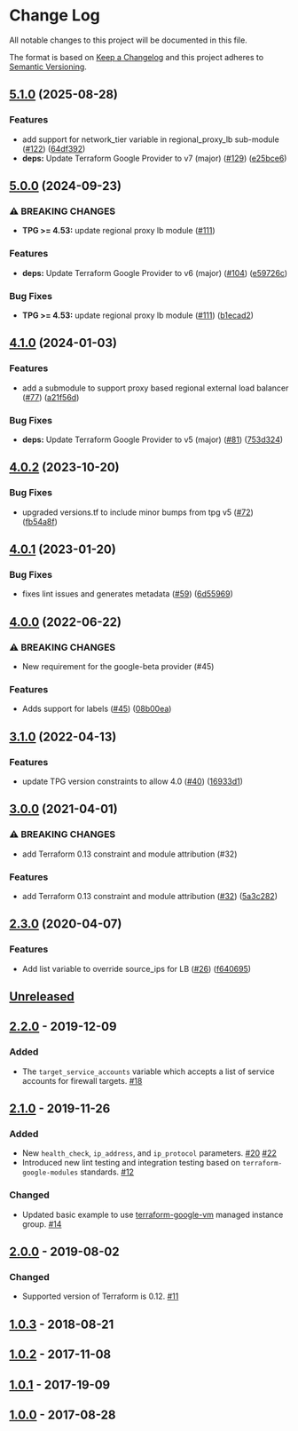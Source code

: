 # Change Log

All notable changes to this project will be documented in this file.

The format is based on [Keep a Changelog](http://keepachangelog.com/) and this
project adheres to [Semantic Versioning](http://semver.org/).

## [5.1.0](https://github.com/terraform-google-modules/terraform-google-lb/compare/v5.0.0...v5.1.0) (2025-08-28)


### Features

* add support for network_tier variable in regional_proxy_lb sub-module ([#122](https://github.com/terraform-google-modules/terraform-google-lb/issues/122)) ([64df392](https://github.com/terraform-google-modules/terraform-google-lb/commit/64df3929608aad2259689fc67300a6b30c13303a))
* **deps:** Update Terraform Google Provider to v7 (major) ([#129](https://github.com/terraform-google-modules/terraform-google-lb/issues/129)) ([e25bce6](https://github.com/terraform-google-modules/terraform-google-lb/commit/e25bce67856eb00ddcba7195f722cb42056e0277))

## [5.0.0](https://github.com/terraform-google-modules/terraform-google-lb/compare/v4.1.0...v5.0.0) (2024-09-23)


### ⚠ BREAKING CHANGES

* **TPG >= 4.53:** update regional proxy lb module ([#111](https://github.com/terraform-google-modules/terraform-google-lb/issues/111))

### Features

* **deps:** Update Terraform Google Provider to v6 (major) ([#104](https://github.com/terraform-google-modules/terraform-google-lb/issues/104)) ([e59726c](https://github.com/terraform-google-modules/terraform-google-lb/commit/e59726c80f6f905cd9a074ac3e90ce41ff0072af))


### Bug Fixes

* **TPG >= 4.53:** update regional proxy lb module ([#111](https://github.com/terraform-google-modules/terraform-google-lb/issues/111)) ([b1ecad2](https://github.com/terraform-google-modules/terraform-google-lb/commit/b1ecad22a39889db4a3c6ac81a0a7748d30f1357))

## [4.1.0](https://github.com/terraform-google-modules/terraform-google-lb/compare/v4.0.2...v4.1.0) (2024-01-03)


### Features

* add a submodule to support proxy based regional external load balancer ([#77](https://github.com/terraform-google-modules/terraform-google-lb/issues/77)) ([a21f56d](https://github.com/terraform-google-modules/terraform-google-lb/commit/a21f56de7e0776256aa6d1bbececc1aeaff6696b))


### Bug Fixes

* **deps:** Update Terraform Google Provider to v5 (major) ([#81](https://github.com/terraform-google-modules/terraform-google-lb/issues/81)) ([753d324](https://github.com/terraform-google-modules/terraform-google-lb/commit/753d324c11a44950db975bcb539c647472d5ccbe))

## [4.0.2](https://github.com/terraform-google-modules/terraform-google-lb/compare/v4.0.1...v4.0.2) (2023-10-20)


### Bug Fixes

* upgraded versions.tf to include minor bumps from tpg v5 ([#72](https://github.com/terraform-google-modules/terraform-google-lb/issues/72)) ([fb54a8f](https://github.com/terraform-google-modules/terraform-google-lb/commit/fb54a8f99968ab589c4b033a3b0be1d7b47ba634))

## [4.0.1](https://github.com/terraform-google-modules/terraform-google-lb/compare/v4.0.0...v4.0.1) (2023-01-20)


### Bug Fixes

* fixes lint issues and generates metadata ([#59](https://github.com/terraform-google-modules/terraform-google-lb/issues/59)) ([6d55969](https://github.com/terraform-google-modules/terraform-google-lb/commit/6d55969ccae1b2cdecb9aba13dcf0b3a5f4ccefd))

## [4.0.0](https://github.com/terraform-google-modules/terraform-google-lb/compare/v3.1.0...v4.0.0) (2022-06-22)


### ⚠ BREAKING CHANGES

* New requirement for the google-beta provider (#45)

### Features

* Adds support for labels ([#45](https://github.com/terraform-google-modules/terraform-google-lb/issues/45)) ([08b00ea](https://github.com/terraform-google-modules/terraform-google-lb/commit/08b00ea2c93d9427ea4b89ee9d4f392d4198e967))

## [3.1.0](https://github.com/terraform-google-modules/terraform-google-lb/compare/v3.0.0...v3.1.0) (2022-04-13)


### Features

* update TPG version constraints to allow 4.0 ([#40](https://github.com/terraform-google-modules/terraform-google-lb/issues/40)) ([16933d1](https://github.com/terraform-google-modules/terraform-google-lb/commit/16933d1b8a4286ed92e267c4308890a9421db611))

## [3.0.0](https://www.github.com/terraform-google-modules/terraform-google-lb/compare/v2.3.0...v3.0.0) (2021-04-01)


### ⚠ BREAKING CHANGES

* add Terraform 0.13 constraint and module attribution (#32)

### Features

* add Terraform 0.13 constraint and module attribution ([#32](https://www.github.com/terraform-google-modules/terraform-google-lb/issues/32)) ([5a3c282](https://www.github.com/terraform-google-modules/terraform-google-lb/commit/5a3c2821cb99e79247c270a812f78aaad3b8d773))

## [2.3.0](https://www.github.com/terraform-google-modules/terraform-google-lb/compare/v2.2.0...v2.3.0) (2020-04-07)


### Features

* Add list variable to override source_ips for LB ([#26](https://www.github.com/terraform-google-modules/terraform-google-lb/issues/26)) ([f640695](https://www.github.com/terraform-google-modules/terraform-google-lb/commit/f640695cd972cb3ba496582c88acc136b13fdf0c))

## [Unreleased]

## [2.2.0] - 2019-12-09

### Added

- The `target_service_accounts` variable which accepts a list of service accounts for firewall targets. [#18]

## [2.1.0] - 2019-11-26

### Added

- New `health_check`, `ip_address`, and `ip_protocol` parameters. [#20] [#22]
- Introduced new lint testing and integration testing based on `terraform-google-modules` standards. [#12]

### Changed

- Updated basic example to use [terraform-google-vm](https://github.com/terraform-google-modules/terraform-google-vm) managed instance group. [#14]

## [2.0.0] - 2019-08-02

### Changed

- Supported version of Terraform is 0.12. [#11]

## [1.0.3] - 2018-08-21


## [1.0.2] - 2017-11-08


## [1.0.1] - 2017-19-09


## [1.0.0] - 2017-08-28


[Unreleased]: https://github.com/GoogleCloudPlatform/terraform-google-lb/compare/v2.2.0...HEAD
[2.2.0]: https://github.com/GoogleCloudPlatform/terraform-google-lb/compare/v2.1.0...v2.2.0
[2.1.0]: https://github.com/GoogleCloudPlatform/terraform-google-lb/compare/v2.0.0...v2.1.0
[2.0.0]: https://github.com/GoogleCloudPlatform/terraform-google-lb/compare/1.0.3...v2.0.0
[1.0.3]: https://github.com/GoogleCloudPlatform/terraform-google-lb/compare/1.0.2...1.0.3
[1.0.2]: https://github.com/GoogleCloudPlatform/terraform-google-lb/compare/1.0.1...1.0.2
[1.0.1]: https://github.com/GoogleCloudPlatform/terraform-google-lb/compare/1.0.0...1.0.1
[1.0.0]: https://github.com/GoogleCloudPlatform/terraform-google-lb/releases/tag/1.0.0
[#22]: https://github.com/terraform-google-modules/terraform-google-lb/pull/22
[#20]: https://github.com/terraform-google-modules/terraform-google-lb/issues/20
[#18]: https://github.com/terraform-google-modules/terraform-google-lb/issues/18
[#14]: https://github.com/terraform-google-modules/terraform-google-lb/issues/14
[#12]: https://github.com/terraform-google-modules/terraform-google-lb/issues/12
[#11]: https://github.com/terraform-google-modules/terraform-google-lb/issues/11
